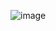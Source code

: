![image](https://user-images.githubusercontent.com/80168192/203584420-8c553fd7-ce73-4594-94cb-1e2c6a1d39aa.png)
